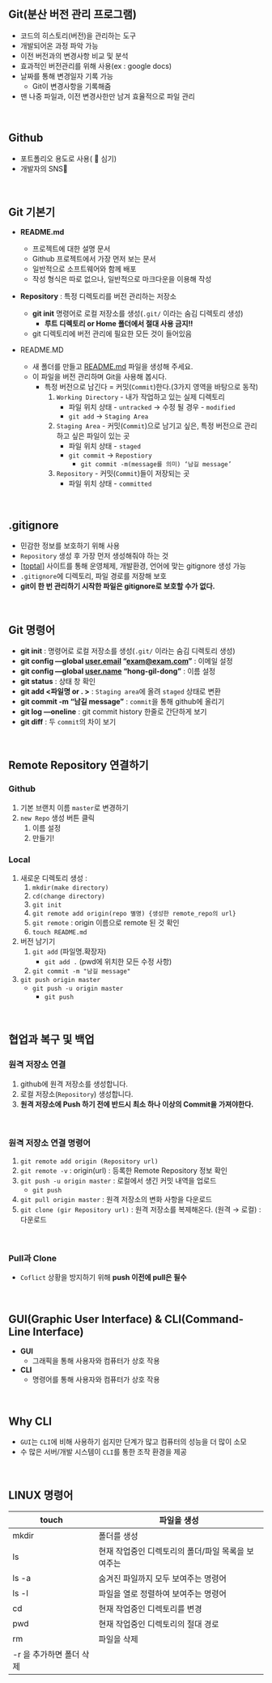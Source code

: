 ## Git(분산 버전 관리 프로그램)

- 코드의 히스토리(버전)을 관리하는 도구
- 개발되어온 과정 파악 가능
- 이전 버전과의 변경사항 비교 및 분석
- 효과적인 버전관리를 위해 사용(ex : google docs)
- 날짜를 통해 변경일자 기록 가능
    - Git이 변경사항을 기록해줌
- 맨 나중 파일과, 이전 변경사한만 남겨 효율적으로 파일 관리
<br>

## Github

- 포트폴리오 용도로 사용( 🌱 심기)
- 개발자의 SNS💬
<br>

## Git 기본기

- **README.md**
    - 프로젝트에 대한 설명 문서
    - Github 프로젝트에서 가장 먼저 보는 문서
    - 일반적으로 소프트웨어와 함께 배포
    - 작성 형식은 따로 없으나, 일반적으로 마크다운을 이용해 작성
    
- **Repository** : 특정 디렉토리를 버전 관리하는 저장소
    - **git init** 명령어로 로컬 저장소를 생성(`.git/` 이라는 숨김 디렉토리 생성)
        - **루트 디렉토리 or Home 폴더에서 절대 사용 금지!!**
    - git 디렉토리에 버전 관리에 필요한 모든 것이 들어있음
    
- README.MD
    - 새 폴더를 만들고 [README.md](http://README.md) 파일을 생성해 주세요.
    - 이 파일을 버전 관리하며 Git을 사용해 봅시다.
        - 특정 버전으로 남긴다 = 커밋(`Commit`)한다.(3가지 영역을 바탕으로 동작)
            1. `Working Directory` - 내가 작업하고 있는 실제 디렉토리 
                - 파일 위치 상태 - `untracked` → 수정 될 경우 - `modified`
                - `git add` → `Staging Area`
            2. `Staging Area` - 커밋(`Commit`)으로 남기고 싶은, 특정 버전으로 관리하고 싶은 파일이 있는 곳
                - 파일 위치 상태 - `staged`
                - `git commit` → `Repostiory`
                    - `git commit -m(message를 의미) ‘남길 message’`
            3. `Repository` - 커밋(`Commit`)들이 저장되는 곳
                - 파일 위치 상태 - `committed`
<br>

## **.gitignore**

- 민감한 정보를 보호하기 위해 사용
- `Repository` 생성 후 가장 먼저 생성해줘야 하는 것
- [[toptal]](https://www.notion.so/%5B%5D()) 사이트를 통해 운영체제, 개발환경, 언어에 맞는 gitignore 생성 가능
- `.gitignore`에 디렉토리, 파일 경로를 저장해 보호
- **git이 한 번 관리하기 시작한 파일은 gitignore로 보호할 수가 없다.**
<br>

## Git 명령어

- **git init** : 명령어로 로컬 저장소를 생성(`.git/` 이라는 숨김 디렉토리 생성)
- **git config —global [user.email](http://user.email) “exam@exam.com”** : 이메일 설정
- **git config —global [user.name](http://user.name) “hong-gil-dong”** : 이름 설정
- **git status** : 상태 창 확인
- **git add <파일명 or . >** : `Staging area`에 올려 `staged` 상태로 변환
- **git commit -m “남길 message”** : `commit`을 통해 github에 올리기
- **git log —oneline** : git commit history 한줄로 간단하게 보기
- **git diff** : 두 `commit`의 차이 보기
<br>

## **Remote Repository 연결하기**

### **Github**

1. 기본 브랜치 이름 `master`로 변경하기
2. `new Repo` 생성 버튼 클릭
    1. 이름 설정
    2. 만들기!

### **Local**

1. 새로운 디렉토리 생성 :
    1. `mkdir(make directory)`
    2. `cd(change directory)`
    3. `git init`
    4. `git remote add origin(repo 별명) {생성한 remote_repo의 url}`
    5. `git remote` : origin 이름으로 remote 된 것 확인
    6. `touch README.md`
2. 버전 남기기
    1. `git add` (파일명.확장자)
        - `git add .` (pwd에 위치한 모든 수정 사항)
    2. `git commit -m "남길 message"`
3. `git push origin master`
    - `git push -u origin master`
        - `git push`
<br>

## **협업과 복구 및 백업**

### **원격 저장소 연결**

1. github에 원격 저장소를 생성합니다.
2. 로컬 저장소(`Repository`) 생성합니다.
3. **원격 저장소에 Push 하기 전에 반드시 최소 하나 이상의 Commit을 가져야한다.**
<br>

### **원격 저장소 연결 명령어**

1. `git remote add origin (Repository url)`
2. `git remote -v` : origin(url) : 등록한 Remote Repository 정보 확인
3. `git push -u origin master` : 로컬에서 생긴 커밋 내역을 업로드
    - `git push`
4. `git pull origin master` : 원격 저장소의 변화 사항을 다운로드
5. `git clone (gir Repository url)` : 원격 저장소를 복제해온다. (원격 → 로컬) : 다운로드
<br>

### Pull과 Clone

- `Coflict` 상황을 방지하기 위해 **push 이전에 pull은 필수**
<br>

## GUI(Graphic User Interface) & CLI(Command-Line Interface)

- **GUI**
    - 그래픽을 통해 사용자와 컴퓨터가 상호 작용
- **CLI**
    - 명령어를 통해 사용자와 컴퓨터가 상호 작용
<br>
    
## Why CLI

- `GUI`는 `CLI`에 비해 사용하기 쉽지만 단계가 많고 컴퓨터의 성능을 더 많이 소모
- 수 많은 서버/개발 시스템이 `CLI`를 통한 조작 환경을 제공
<br>

## LINUX 명령어

| touch | 파일을 생성 |
| --- | --- |
| mkdir | 폴더를 생성 |
| ls | 현재 작업중인 디렉토리의 폴더/파일 목록을 보여주는 |
| ls -a | 숨겨진 파일까지 모두 보여주는 명령어 |
| ls -l | 파일을 열로 정렬하여 보여주는 명령어 |
| cd | 현재 작업중인 디렉토리를 변경 |
| pwd | 현재 작업중인 디렉토리의 절대 경로 |
| rm | 파일을 삭제
-r 을 추가하면 폴더 삭제 |